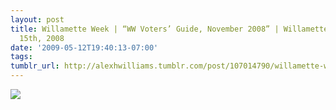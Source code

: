 ```yaml
---
layout: post
title: Willamette Week | “WW Voters’ Guide, November 2008” | Willamette Week | October
  15th, 2008
date: '2009-05-12T19:40:13-07:00'
tags: 
tumblr_url: http://alexhwilliams.tumblr.com/post/107014790/willamette-week-ww-voters-guide-november
---
```

<img src="http://www.tumblr.com/photo/1280/alexhwilliams/107014790/1/EXq6qISREneyy09spGGPsaX3"/>
